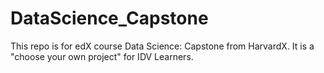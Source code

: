 # DataScience_Capstone

This repo is for edX course Data Science: Capstone from HarvardX. It is a "choose your own project" for IDV Learners. 
